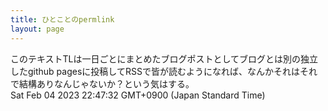```yaml
---
title: ひとことのpermlink
layout: page
---
```

<div class="box" dt="1675518452111">
  このテキストTLは一日ごとにまとめたブログポストとしてブログとは別の独立したgithub pagesに投稿してRSSで皆が読むようになれば、なんかそれはそれで結構ありなんじゃないか？という気はする。
  <div class="content is-small">Sat Feb 04 2023 22:47:32 GMT+0900 (Japan Standard Time)</div>
</div>